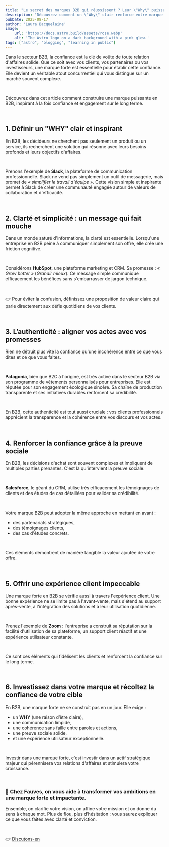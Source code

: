 ```yaml
---
title: "Le secret des marques B2B qui réussissent ? Leur \"Why\" puissant."
description: "Découvrez comment un \"Why\" clair renforce votre marque B2B, inspire confiance, engage vos partenaires et stimule une croissance durable."
pubDate: 2025-08-17
author: 'Laura Bacquelaine'
image:
    url: 'https://docs.astro.build/assets/rose.webp'
    alt: 'The Astro logo on a dark background with a pink glow.'
tags: ["astro", "blogging", "learning in public"]
---
```


Dans le secteur B2B, la confiance est la clé de voûte de toute relation d'affaires solide. Que ce soit avec vos clients, vos partenaires ou vos investisseurs, une marque forte est essentielle pour établir cette confiance. Elle devient un véritable atout concurrentiel qui vous distingue sur un marché souvent complexe.

 

Découvrez dans cet article comment construire une marque puissante en B2B, inspirant à la fois confiance et engagement sur le long terme.

 

## 1. Définir un "WHY" clair et inspirant

En B2B, les décideurs ne cherchent pas seulement un produit ou un service, ils recherchent une solution qui résonne avec leurs besoins profonds et leurs objectifs d'affaires.

 

Prenons l'exemple de **Slack**, la plateforme de communication professionnelle. Slack ne vend pas simplement un outil de messagerie, mais promet de *« simplifier le travail d'équipe »*. Cette vision simple et inspirante permet à Slack de créer une communauté engagée autour de valeurs de collaboration et d'efficacité.

 

## 2. Clarté et simplicité : un message qui fait mouche

Dans un monde saturé d'informations, la clarté est essentielle. Lorsqu'une entreprise en B2B peine à communiquer simplement son offre, elle crée une friction cognitive.

 

Considérons **HubSpot**, une plateforme marketing et CRM. Sa promesse : *« Grow better »* (*Grandir mieux*). Ce message simple communique efficacement les bénéfices sans s'embarrasser de jargon technique.

 

👉 Pour éviter la confusion, définissez une proposition de valeur claire qui parle directement aux défis quotidiens de vos clients.

 

## 3. L’authenticité : aligner vos actes avec vos promesses

Rien ne détruit plus vite la confiance qu'une incohérence entre ce que vous dites et ce que vous faites.

 

**Patagonia**, bien que B2C à l'origine, est très active dans le secteur B2B via son programme de vêtements personnalisés pour entreprises. Elle est réputée pour son engagement écologique sincère. Sa chaîne de production transparente et ses initiatives durables renforcent sa crédibilité.

 

En B2B, cette authenticité est tout aussi cruciale : vos clients professionnels apprécient la transparence et la cohérence entre vos discours et vos actes.

 

## 4. Renforcer la confiance grâce à la preuve sociale

En B2B, les décisions d'achat sont souvent complexes et impliquent de multiples parties prenantes. C'est là qu'intervient la preuve sociale.

 

**Salesforce**, le géant du CRM, utilise très efficacement les témoignages de clients et des études de cas détaillées pour valider sa crédibilité.

 

Votre marque B2B peut adopter la même approche en mettant en avant :  
- des partenariats stratégiques,  
- des témoignages clients,  
- des cas d'études concrets.

 

Ces éléments démontrent de manière tangible la valeur ajoutée de votre offre.

 

## 5. Offrir une expérience client impeccable

Une marque forte en B2B se vérifie aussi à travers l'expérience client. Une bonne expérience ne se limite pas à l'avant-vente, mais s'étend au support après-vente, à l'intégration des solutions et à leur utilisation quotidienne.

 

Prenez l'exemple de **Zoom** : l'entreprise a construit sa réputation sur la facilité d'utilisation de sa plateforme, un support client réactif et une expérience utilisateur constante.

 

Ce sont ces éléments qui fidélisent les clients et renforcent la confiance sur le long terme.

 

## 6. Investissez dans votre marque et récoltez la confiance de votre cible

En B2B, une marque forte ne se construit pas en un jour. Elle exige :  
- un **WHY** (une raison d’être claire),  
- une communication limpide,  
- une cohérence sans faille entre paroles et actions,  
- une preuve sociale solide,  
- et une expérience utilisateur exceptionnelle.

 

Investir dans une marque forte, c'est investir dans un actif stratégique majeur qui pérennisera vos relations d'affaires et stimulera votre croissance.

 

### 🚀 Chez Fauves, on vous aide à transformer vos ambitions en une marque forte et impactante.  
Ensemble, on clarifie votre vision, on affine votre mission et on donne du sens à chaque mot. Plus de flou, plus d’hésitation : vous saurez expliquer ce que vous faites avec clarté et conviction.

 

👉 [Discutons-en](#)